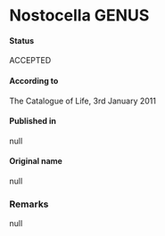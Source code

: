 Nostocella GENUS
=======

#### Status
ACCEPTED

#### According to
The Catalogue of Life, 3rd January 2011

#### Published in
null

#### Original name
null

### Remarks
null